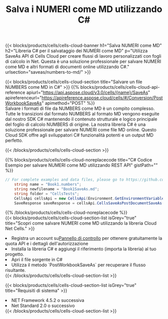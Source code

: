 ﻿---
title:  Salva i NUMERI come MD utilizzando C#
description:  Utilizzando Aspose.Cells Cloud SDK per C# per salvare il file in formato NUMERI come file in formato MD.
kwords: Excel, Save NUMBERS as MD, REST, C#
howto: How to save NUMBERS as MD using Aspose.Cells Cloud C# library.
---
{{< blocks/products/cells/cells-cloud-banner h1="Salva NUMERI come MD" h2="Libreria C# per il salvataggio dei NUMERI come MD" p="Utilizza SaveAs API di Cells Cloud per creare flussi di lavoro personalizzati con fogli di calcolo in Net. Questa è una soluzione professionale per salvare NUMERI come MD e altri formati di documenti online utilizzando C#." urlsection="saveas/numbers-to-md/" >}}

{{< blocks/products/cells/cells-cloud-section title="Salvare un file NUMBERS come MD in C#" >}}
{{% blocks/products/cells/cells-cloud-api-reference apiurl="https://api.aspose.cloud/v3.0/cells/{name}/SaveAs" apireferenceurl="https://apireference.aspose.cloud/cells/#/Conversion/PostWorkbookSaveAs" apimethod="POST" %}}
<br/>
Salvare i formati di file da NUMBERS come MD è un compito complesso. Tutte le transizioni dal formato NUMBERS al formato MD vengono eseguite dal nostro SDK C# mantenendo il contenuto strutturale e logico principale del foglio di calcolo NUMBERS di origine. La nostra libreria C# è una soluzione professionale per salvare NUMERI come file MD online. Questo Cloud SDK offre agli sviluppatori C# funzionalità potenti e un output MD perfetto.

{{< /blocks/products/cells/cells-cloud-section >}}

{{% blocks/products/cells/cells-cloud-noreplacecode title="C# Codice Esempio per salvare NUMERI come MD utilizzando REST API" gistPath="" %}}
  
```cs
// For complete examples and data files, please go to https://github.com/aspose-cells-cloud/aspose-cells-cloud-dotnet/
    string name = "Book1.numbers";
    string newfilename = "Book1SaveAs.md";
    string folder = "CellsTests";
    CellsApi cellsApi = new CellsApi(Environment.GetEnvironmentVariable("ProductClientId"), Environment.GetEnvironmentVariable("ProductClientSecret"));
    SaveResponse saveResponse = cellsApi.CellsSaveAsPostDocumentSaveAs(name, null, newfilename, null,null,folder);
```
  
{{% /blocks/products/cells/cells-cloud-noreplacecode %}}
<br/>
{{< blocks/products/cells/cells-cloud-section-list isGrey="true" title="Scopri come salvare NUMERI come MD utilizzando la libreria Cloud Net Cells." >}}
<li> Registra un account su<a href="https://dashboard.aspose.cloud/">Pannello di controllo</a> per ottenere gratuitamente la quota API e i dettagli dell'autorizzazione</li>
<li>Installa la libreria C# e aggiungi il riferimento (importa la libreria) al tuo progetto.</li>
<li>Apri il file sorgente in C#</li>
<li>Utilizza il metodo `PostWorkbookSaveAs` per recuperare il flusso risultante.</li>
{{< /blocks/products/cells/cells-cloud-section-list >}}

{{< blocks/products/cells/cells-cloud-section-list isGrey="true" title="Requisiti di sistema" >}}
<li>NET Framework 4.5.2 o successiva</li>
<li>Net Standard 2.0 o successivo</li>
{{< /blocks/products/cells/cells-cloud-section-list >}}
